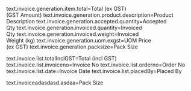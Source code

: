text.invoice.generation.item.total=Total (ex GST) <br> (GST Amount)
text.invoice.generation.product.description=Product Description
text.invoice.generation.accepted.quantity=Accepted <br>Qty
text.invoice.generation.invoiced.quantity=Invoiced <br>Qty
text.invoice.generation.invoiced.weight=Invoiced <br>Weight (kg)
text.invoice.generation.uom.exgst=UOM Price <br>(ex GST)
text.invoice.generation.packsize=Pack Size

text.invoice.list.totalInclGST=Total (incl GST)
text.invoice.list.invoiceno=Invoice No
text.invoice.list.orderno=Order No
text.invoice.list.date=Invoice Date
text.invoice.list.placedBy=Placed By

text.invoiceadasdasd.asdaa=Pack Size
